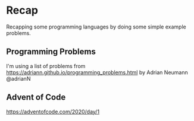 # Recap
Recapping some programming languages by doing some simple example problems. 

## Programming Problems
I'm using a list of problems from https://adriann.github.io/programming_problems.html by Adrian Neumann @adrianN

## Advent of Code
https://adventofcode.com/2020/day/1



